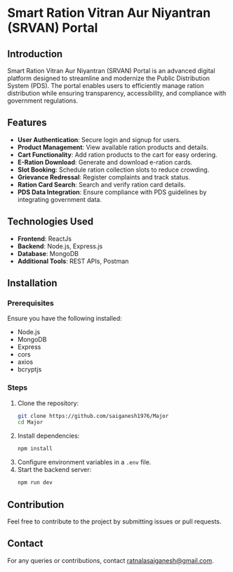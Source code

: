 # Smart Ration Vitran Aur Niyantran (SRVAN) Portal

## Introduction
Smart Ration Vitran Aur Niyantran (SRVAN) Portal is an advanced digital platform designed to streamline and modernize the Public Distribution System (PDS). The portal enables users to efficiently manage ration distribution while ensuring transparency, accessibility, and compliance with government regulations.

## Features
- **User Authentication**: Secure login and signup for users.
- **Product Management**: View available ration products and details.
- **Cart Functionality**: Add ration products to the cart for easy ordering.
- **E-Ration Download**: Generate and download e-ration cards.
- **Slot Booking**: Schedule ration collection slots to reduce crowding.
- **Grievance Redressal**: Register complaints and track status.
- **Ration Card Search**: Search and verify ration card details.
- **PDS Data Integration**: Ensure compliance with PDS guidelines by integrating government data.

## Technologies Used
- **Frontend**: ReactJs
- **Backend**: Node.js, Express.js
- **Database**: MongoDB
- **Additional Tools**: REST APIs, Postman

## Installation
### Prerequisites
Ensure you have the following installed:
- Node.js
- MongoDB
- Express
- cors
- axios
- bcryptjs


### Steps
1. Clone the repository:
   ```sh
   git clone https://github.com/saiganesh1976/Major
   cd Major
   ```
2. Install dependencies:
   ```sh
   npm install
   ```
3. Configure environment variables in a `.env` file.
4. Start the backend server:
   ```sh
   npm run dev
   ```

## Contribution
Feel free to contribute to the project by submitting issues or pull requests.


## Contact
For any queries or contributions, contact ratnalasaiganesh@gmail.com.

